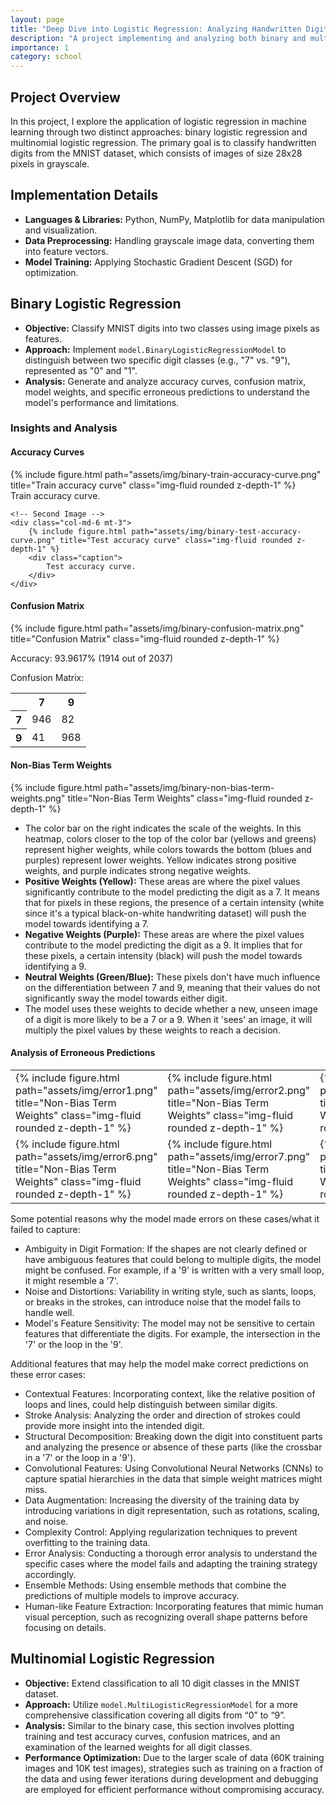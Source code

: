 ```yaml
---
layout: page
title: "Deep Dive into Logistic Regression: Analyzing Handwritten Digits"
description: "A project implementing and analyzing both binary and multinomial logistic regression models to classify handwritten digits from the MNIST dataset<br><b>Using: </b><em>Logistic Regression, Python, NumPy, Matplotlib</em>"
importance: 1
category: school
---
```


## Project Overview

In this project, I explore the application of logistic regression in machine learning through two distinct approaches: binary logistic regression and multinomial logistic regression. The primary goal is to classify handwritten digits from the MNIST dataset, which consists of images of size 28x28 pixels in grayscale.

## Implementation Details

- <b>Languages & Libraries:</b> Python, NumPy, Matplotlib for data manipulation and visualization.
- <b>Data Preprocessing:</b> Handling grayscale image data, converting them into feature vectors.
- <b>Model Training:</b> Applying Stochastic Gradient Descent (SGD) for optimization.

## Binary Logistic Regression

- <b>Objective:</b> Classify MNIST digits into two classes using image pixels as features.
- <b>Approach:</b> Implement `model.BinaryLogisticRegressionModel` to distinguish between two specific digit classes (e.g., "7" vs. "9"), represented as "0" and "1".
- <b>Analysis:</b> Generate and analyze accuracy curves, confusion matrix, model weights, and specific erroneous predictions to understand the model's performance and limitations.

### Insights and Analysis

#### Accuracy Curves

<div class="row">
    <!-- First Image -->
    <div class="col-md-6 mt-3">
        {% include figure.html path="assets/img/binary-train-accuracy-curve.png" title="Train accuracy curve" class="img-fluid rounded z-depth-1" %}
        <div class="caption">
            Train accuracy curve.
        </div>
    </div>

    <!-- Second Image -->
    <div class="col-md-6 mt-3">
        {% include figure.html path="assets/img/binary-test-accuracy-curve.png" title="Test accuracy curve" class="img-fluid rounded z-depth-1" %}
        <div class="caption">
            Test accuracy curve.
        </div>
    </div>
</div>

#### Confusion Matrix

<div class="row">
    <div class="col-sm mt-3 mt-md-0">
        {% include figure.html path="assets/img/binary-confusion-matrix.png" title="Confusion Matrix" class="img-fluid rounded z-depth-1" %}
    </div>
</div>

Accuracy: 93.9617% (1914 out of 2037)

Confusion Matrix:
<table>
    <tr>
        <th></th>
        <th>7</th>
        <th>9</th>
    </tr>
    <tr>
        <th>7</th>
        <td>946</td>
        <td>82</td>
    </tr>
    <tr>
        <th>9</th>
        <td>41</td>
        <td>968</td>
    </tr>
</table>

#### Non-Bias Term Weights

<div class="row">
    <div class="col-sm mt-3 mt-md-0">
        {% include figure.html path="assets/img/binary-non-bias-term-weights.png" title="Non-Bias Term Weights" class="img-fluid rounded z-depth-1" %}
    </div>
</div>

- The color bar on the right indicates the scale of the weights. In this heatmap, colors closer to the top of the color bar (yellows and greens) represent higher weights, while colors towards the bottom (blues and purples) represent lower weights. Yellow indicates strong positive weights, and purple indicates strong negative weights.
- <b>Positive Weights (Yellow):</b> These areas are where the pixel values significantly contribute to the model predicting the digit as a 7. It means that for pixels in these regions, the presence of a certain intensity (white since it's a typical black-on-white handwriting dataset) will push the model towards identifying a 7.
- <b>Negative Weights (Purple):</b> These areas are where the pixel values contribute to the model predicting the digit as a 9. It implies that for these pixels, a certain intensity (black) will push the model towards identifying a 9.
- <b>Neutral Weights (Green/Blue):</b> These pixels don't have much influence on the differentiation between 7 and 9, meaning that their values do not significantly sway the model towards either digit.
- The model uses these weights to decide whether a new, unseen image of a digit is more likely to be a 7 or a 9. When it 'sees' an image, it will multiply the pixel values by these weights to reach a decision.

#### Analysis of Erroneous Predictions

<table>
    <tr>
        <td>{% include figure.html path="assets/img/error1.png" title="Non-Bias Term Weights" class="img-fluid rounded z-depth-1" %}</td>
        <td>{% include figure.html path="assets/img/error2.png" title="Non-Bias Term Weights" class="img-fluid rounded z-depth-1" %}</td>
        <td>{% include figure.html path="assets/img/error3.png" title="Non-Bias Term Weights" class="img-fluid rounded z-depth-1" %}</td>
        <td>{% include figure.html path="assets/img/error4.png" title="Non-Bias Term Weights" class="img-fluid rounded z-depth-1" %}</td>
        <td>{% include figure.html path="assets/img/error5.png" title="Non-Bias Term Weights" class="img-fluid rounded z-depth-1" %}</td>
    </tr>
    <tr>
        <td>{% include figure.html path="assets/img/error6.png" title="Non-Bias Term Weights" class="img-fluid rounded z-depth-1" %}</td>
        <td>{% include figure.html path="assets/img/error7.png" title="Non-Bias Term Weights" class="img-fluid rounded z-depth-1" %}</td>
        <td>{% include figure.html path="assets/img/error8.png" title="Non-Bias Term Weights" class="img-fluid rounded z-depth-1" %}</td>
        <td>{% include figure.html path="assets/img/error9.png" title="Non-Bias Term Weights" class="img-fluid rounded z-depth-1" %}</td>
        <td>{% include figure.html path="assets/img/error10.png" title="Non-Bias Term Weights" class="img-fluid rounded z-depth-1" %}</td>
    </tr>
</table>

Some potential reasons why the model made errors on these cases/what it failed to capture:
- Ambiguity in Digit Formation: If the shapes are not clearly defined or have ambiguous features that could belong to multiple digits, the model might be confused. For example, if a '9' is written with a very small loop, it might resemble a '7'.
- Noise and Distortions: Variability in writing style, such as slants, loops, or breaks in the strokes, can introduce noise that the model fails to handle well.
- Model's Feature Sensitivity: The model may not be sensitive to certain features that differentiate the digits. For example, the intersection in the '7' or the loop in the '9'.

Additional features that may help the model make correct predictions on these error cases:
- Contextual Features: Incorporating context, like the relative position of loops and lines, could help distinguish between similar digits.
- Stroke Analysis: Analyzing the order and direction of strokes could provide more insight into the intended digit.
- Structural Decomposition: Breaking down the digit into constituent parts and analyzing the presence or absence of these parts (like the crossbar in a '7' or the loop in a '9').
- Convolutional Features: Using Convolutional Neural Networks (CNNs) to capture spatial hierarchies in the data that simple weight matrices might miss.
- Data Augmentation: Increasing the diversity of the training data by introducing variations in digit representation, such as rotations, scaling, and noise.
- Complexity Control: Applying regularization techniques to prevent overfitting to the training data.
- Error Analysis: Conducting a thorough error analysis to understand the specific cases where the model fails and adapting the training strategy accordingly.
- Ensemble Methods: Using ensemble methods that combine the predictions of multiple models to improve accuracy.
- Human-like Feature Extraction: Incorporating features that mimic human visual perception, such as recognizing overall shape patterns before focusing on details.

## Multinomial Logistic Regression

- <b>Objective:</b> Extend classification to all 10 digit classes in the MNIST dataset.
- <b>Approach:</b> Utilize `model.MultiLogisticRegressionModel` for a more comprehensive classification covering all digits from “0” to “9”.
- <b>Analysis:</b> Similar to the binary case, this section involves plotting training and test accuracy curves, confusion matrices, and an examination of the learned weights for all digit classes.
- <b>Performance Optimization:</b> Due to the larger scale of data (60K training images and 10K test images), strategies such as training on a fraction of the data and using fewer iterations during development and debugging are employed for efficient performance without compromising accuracy​.